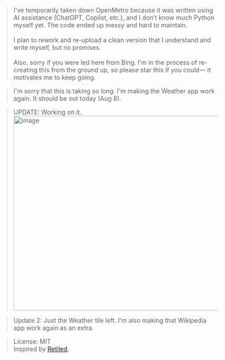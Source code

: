 > I’ve temporarily taken down OpenMetro because it was written using AI assistance (ChatGPT, Copilot, etc.), and I don’t know much Python myself yet. The code ended up messy and hard to maintain.<br>
> <br>
> I plan to rework and re-upload a clean version that I understand and write myself, but no promises.<br>
> <br>
> Also, sorry if you were led here from Bing. I'm in the process of re-creating this from the ground up, so please star this if you could— it motivates me to keep going.

> I'm sorry that this is taking so long. I'm making the Weather app work again. It should be out today (Aug 8). 

> UPDATE: Working on it.<br>
> <img width="631" height="443" alt="image" src="https://github.com/user-attachments/assets/338195bd-9c04-4859-91f8-9a794936cd22" />

> Update 2:
> Just the Weather tile left. I'm also making that Wikipedia app work again as an extra.

> License: MIT</br>
> Inspired by [Retiled](https://github.com/migbrunluz/Retiled-Win8.x).
